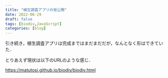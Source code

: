 ```yaml
---
title: "植生調査アプリの仮公開"
date: 2022-06-29
draft: false
tags: [biodiv,JavaScript]
categories: [blog]
---
```


引き続き，植生調査アプリは完成まではまだまだだが，なんとなく形はできていた．

とりあえず現状は以下のURLのような感じ．

https://matutosi.github.io/biodiv/biodiv.html

